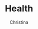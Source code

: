 ---
layout: post
title: Health
author: Christina
section: resources
categories: [resources, christina]
audience: ''
keywords: ''
goals: ''
actions: ''
---